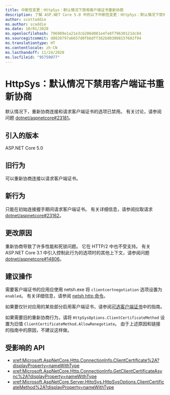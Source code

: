 ```yaml
---
title: 中断性变更：HttpSys：默认情况下禁用客户端证书重新协商
description: 了解 ASP.NET Core 5.0 中的以下中断性变更：HttpSys：默认情况下禁用客户端证书重新协商
author: scottaddie
ms.author: scaddie
ms.date: 10/01/2020
ms.openlocfilehash: 796989e1a21e3cb206d081e4fe8f79630121dc84
ms.sourcegitcommit: d8020797a6657d0fbbdff362b80300815f682f94
ms.translationtype: HT
ms.contentlocale: zh-CN
ms.lasthandoff: 11/24/2020
ms.locfileid: "95759077"
---
```

# <a name="httpsys-client-certificate-renegotiation-disabled-by-default"></a>HttpSys：默认情况下禁用客户端证书重新协商

默认情况下，重新协商连接和请求客户端证书的选项已禁用。 有关讨论，请参阅问题 [dotnet/aspnetcore#23181](https://github.com/dotnet/aspnetcore/issues/23181)。

## <a name="version-introduced"></a>引入的版本

ASP.NET Core 5.0

## <a name="old-behavior"></a>旧行为

可以重新协商连接以请求客户端证书。

## <a name="new-behavior"></a>新行为

只能在初始连接握手期间请求客户端证书。 有关详细信息，请参阅拉取请求 [dotnet/aspnetcore#23162](https://github.com/dotnet/aspnetcore/pull/23162)。

## <a name="reason-for-change"></a>更改原因

重新协商导致了许多性能和死锁问题。 它在 HTTP/2 中也不受支持。 有关 ASP.NET Core 3.1 中引入控制此行为的选项时的其他上下文，请参阅问题 [dotnet/aspnetcore#14806](https://github.com/dotnet/aspnetcore/issues/14806)。

## <a name="recommended-action"></a>建议操作

需要客户端证书的应用应使用 netsh.exe 将 `clientcertnegotiation` 选项设置为 `enabled`。 有关详细信息，请参阅 [netsh http 命令](/windows-server/networking/technologies/netsh/netsh-http)。

如果要仅针对应用的某些部分启用客户端证书，请参阅[可选客户端证书](/aspnet/core/security/authentication/certauth?view=aspnetcore-3.1#optional-client-certificates)中的指南。

如果需要旧的重新协商行为，请将 `HttpSysOptions.ClientCertificateMethod` 设置为旧值 `ClientCertificateMethod.AllowRenegotiate`。 由于上述原因和链接的指南中的原因，不建议这样做。

## <a name="affected-apis"></a>受影响的 API

- <xref:Microsoft.AspNetCore.Http.ConnectionInfo.ClientCertificate%2A?displayProperty=nameWithType>
- <xref:Microsoft.AspNetCore.Http.ConnectionInfo.GetClientCertificateAsync%2A?displayProperty=nameWithType>
- <xref:Microsoft.AspNetCore.Server.HttpSys.HttpSysOptions.ClientCertificateMethod%2A?displayProperty=nameWithType>

<!--

### Category

ASP.NET Core

### Affected APIs

- `Overload:Microsoft.AspNetCore.Http.ConnectionInfo.ClientCertificate`
- `Overload:Microsoft.AspNetCore.Http.ConnectionInfo.GetClientCertificateAsync`
- `Overload:Microsoft.AspNetCore.Server.HttpSys.HttpSysOptions.ClientCertificateMethod`

-->
